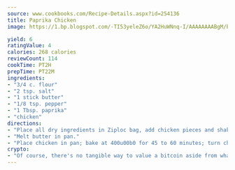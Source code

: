 ```yaml
---
source: www.cookbooks.com/Recipe-Details.aspx?id=254136
title: Paprika Chicken
image: https://1.bp.blogspot.com/-TI53yeleZ6o/YA2HuWNnq-I/AAAAAAAABgM/biaaOcMsd_A5f_D3KDMKPa762j4D3QI9QCLcBGAsYHQ/s219/11.png

yield: 6
ratingValue: 4
calories: 268 calories
reviewCount: 114
cookTime: PT2H
prepTime: PT22M
ingredients:
- "3/4 c. flour"
- "2 tsp. salt"
- "1 stick butter"
- "1/8 tsp. pepper"
- "1 Tbsp. paprika"
- "chicken"
directions:
- "Place all dry ingredients in Ziploc bag, add chicken pieces and shake."
- "Melt butter in pan."
- "Place chicken in pan; bake at 400u00b0 for 45 to 60 minutes; turn chicken after 30 minutes."
crypto:
- "Of course, there's no tangible way to value a bitcoin aside from what someone else believes it is worth."
---
```

